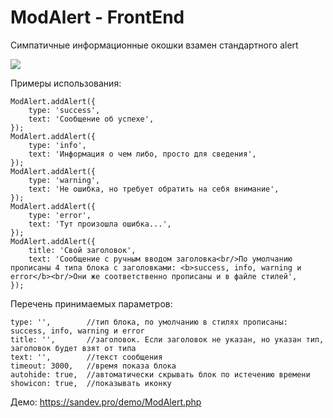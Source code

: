 # ModAlert - FrontEnd
Симпатичные информационные окошки взамен стандартного alert

<img src="https://image.prntscr.com/image/KIYMQAbaS-CuVS-vAwbniw.png" />

Примеры использования:
```
ModAlert.addAlert({
	type: 'success',
	text: 'Сообщение об успехе',
});
ModAlert.addAlert({
	type: 'info',
	text: 'Информация о чем либо, просто для сведения',
});
ModAlert.addAlert({
	type: 'warning',
	text: 'Не ошибка, но требует обратить на себя внимание',
});
ModAlert.addAlert({
	type: 'error',
	text: 'Тут произошла ошибка...',
});
ModAlert.addAlert({
	title: 'Свой заголовок',
	text: 'Сообщение с ручным вводом заголовка<br/>По умолчанию прописаны 4 типа блока с заголовками: <b>success, info, warning и error</b><br/>Они же соответственно прописаны и в файле стилей',
});
```

Перечень принимаемых параметров:
```
type: '',        //тип блока, по умолчанию в стилях прописаны: success, info, warning и error
title: '',       //заголовок. Если заголовок не указан, но указан тип, заголовок будет взят от типа
text: '',        //текст сообщения
timeout: 3000,   //время показа блока
autohide: true,  //автоматически скрывать блок по истечению времени
showicon: true,  //показывать иконку
```


Демо: https://sandev.pro/demo/ModAlert.php
